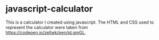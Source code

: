 # javascript-calculator

This is a calculator I created using javascript. The HTML and CSS used to represent the calculator were taken from https://codepen.io/zellwk/pen/pLgmGL.
